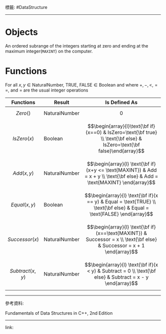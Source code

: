 標籤: #DataStructure 

---

# Objects

An ordered subrange of the integers starting at zero and ending at the maximum integer(`MAXINT`) on the computer.

# Functions

For all $x, y\in \text{NaturalNumber}$, 
$\text{TRUE, FALSE}\in\text{Boolean}$
and where $+, -, <, ==,$ and $=$ are the usual integer operations

| Functions          | Result        | Is Defined As                                                                                                                       |
| ------------------ | ------------- | --------------------------------------------------------------------------------------------------------------------------- |
| $$Zero()$$         | NaturalNumber | $$0$$                                                                                                                       |
| $$IsZero(x)$$      | Boolean       | $$\begin{array}{l}\text{\bf if}(x==0) & IsZero=\text{\bf true} \\ \text{\bf else} & IsZero=\text{\bf false}\end{array}$$    |
| $$Add(x, y)$$      | NaturalNumber | $$\begin{array}{l} \text{\bf if}(x+y <= \text{MAXINT}) & Add = x + y \\ \text{\bf else} & Add = \text{MAXINT} \end{array}$$ |
| $$Equal(x, y)$$    | Boolean       | $$\begin{array}{l} \text{\bf if}(x == y) & Equal = \text{TRUE} \\ \text{\bf else} & Equal = \text{FALSE} \end{array}$$      |
| $$Successor(x)$$   | NaturalNumber | $$\begin{array}{l} \text{\bf if}(x==\text{MAXINT}) & Successor = x \\ \text{\bf else} & Successor = x + 1 \end{array}$$     |
| $$Subtract(x, y)$$ | NaturalNumber | $$\begin{array}{l} \text{\bf if}(x < y) & Subtract = 0 \\ \text{\bf else} & Subtract = x - y \end{array}$$                                                                                                                            |

---

參考資料:

Fundamentals of Data Structures in C++, 2nd Edition

---

link:


